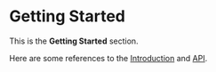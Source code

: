 # Getting Started

This is the **Getting Started** section.

Here are some references to the [Introduction](intro.md)
    and [API](api.md).